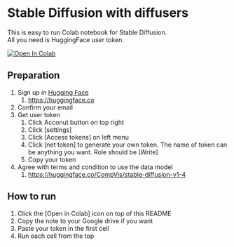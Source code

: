 # Stable Diffusion with diffusers

This is easy to run Colab notebook for Stable Diffusion.  
All you need is HuggingFace user token.

[![Open In Colab](https://colab.research.google.com/assets/colab-badge.svg)](https://colab.research.google.com/github/zett-8/stable-diffusion-with-diffusers-on-colab/blob/main/Run_Stable_Diffusion_with_HuggingFace_diffusers.ipynb)

## Preparation
1. Sign up in [Hugging Face](https://huggingface.co)
    1. https://huggingface.co
1. Confirm your email
1. Get user token
    1. Click Acconut button on top right 
    1. Click [settings]
    1. Click [Access tokens] on left menu
    1. Click [net token] to generate your own token. The name of token can be anything you want. Role should be [Write]
    1. Copy your token
1. Agree with terms and condition to use the data model
    1. https://huggingface.co/CompVis/stable-diffusion-v1-4

    
    
## How to run 
1. Click the [Open in Colab] icon on top of this README
2. Copy the note to your Google drive if you want
3. Paste your token in the first cell
4. Run each cell from the top

